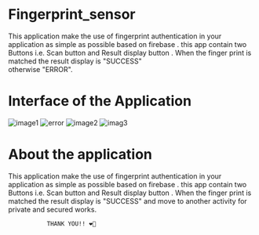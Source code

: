 # Fingerprint_sensor

This application make the use of fingerprint authentication in your application as simple as possible based on firebase . 
this app contain two Buttons i.e. Scan button and Result display button . When the finger print  is matched the result display is "SUCCESS"  
otherwise "ERROR".
 

# Interface of the Application   
 
  
![image1](https://user-images.githubusercontent.com/117963273/233859533-41a61b1c-bce2-4c37-85f3-cab4d352e208.jpg)
![error](https://user-images.githubusercontent.com/117963273/233859414-07afd9ef-029f-4fc2-8428-55062827504f.jpg)
![image2](https://user-images.githubusercontent.com/117963273/233859017-c39e5a8d-52f4-4392-826c-5f048fdef0c6.jpg)
![imag3](https://user-images.githubusercontent.com/117963273/233859021-01f6bc77-09eb-429e-b611-136c02927f92.jpg)


# About the application

This application make the use of fingerprint authentication in your application as simple as possible based on firebase .
this app contain two Buttons i.e. Scan button and Result display button . When the finger print is matched the result display is "SUCCESS"
and move to another activity for private and secured works. 

               THANK YOU!! ❤️🫰
